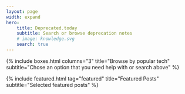 ```yaml
---
layout: page
width: expand
hero:
    title: Deprecated.today
    subtitle: Search or browse deprecation notes
    # image: knowledge.svg
    search: true
---
```


{% include boxes.html columns="3" title="Browse by popular tech" subtitle="Chose an option that you need help with or search above" %}

{% include featured.html tag="featured" title="Featured Posts" subtitle="Selected featured posts" %}

<!-- {% include videos.html columns="2" title="Video Tutorials" subtitle="Watch screencasts to get you started fast with Jekyll" %} -->

<!-- {% include faqs.html multiple="true" title="Frequently asked questions" category="presale" subtitle="Find quicke answers to frequent pre-sale questions asked by customers" %} -->

<!-- {% include team.html authors="evan, john, sara, alex, tom, daniel" title="We are here to help" subtitle="Our team is just an email away ready to answer your questions" %} -->

<!-- {% include cta.html title="Didn't find an answer?" button_text="Contact Us" button_url="/contact/" subtitle="Get in touch with us for details on setup and additional custom services pricing" %}
 -->
